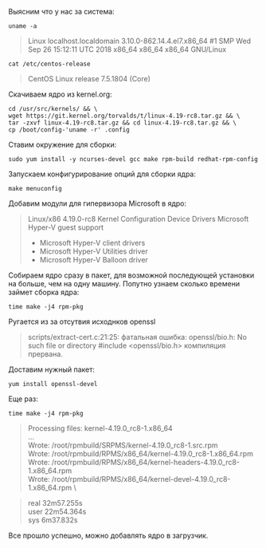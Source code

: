 Выясним что у нас за система:
```console
uname -a
```
>Linux localhost.localdomain 3.10.0-862.14.4.el7.x86_64 #1 SMP Wed Sep 26 15:12:11 UTC 2018 x86_64 x86_64 x86_64 GNU/Linux

```console
cat /etc/centos-release
```

>CentOS Linux release 7.5.1804 (Core)

Скачиваем ядро из kernel.org:

```console
cd /usr/src/kernels/ && \
wget https://git.kernel.org/torvalds/t/linux-4.19-rc8.tar.gz && \
tar -zxvf linux-4.19-rc8.tar.gz && cd linux-4.19-rc8.tar.gz && \
cp /boot/config-'uname -r' .config
```

Ставим окружение для сборки:

```console
sudo yum install -y ncurses-devel gcc make rpm-build redhat-rpm-config
```

Запускаем конфигурирование опций для сборки ядра:

```console
make menuconfig
```
Добавим модули для гипервизора Microsoft в ядро:

> Linux/x86 4.19.0-rc8 Kernel Configuration
> Device Drivers
> Microsoft Hyper-V guest support
> + Microsoft Hyper-V client drivers
> + Microsoft Hyper-V Utilities driver
> + Microsoft Hyper-V Balloon driver

Собираем ядро сразу в пакет, для возможной последующей установки на больше, чем на одну машину. Попутно узнаем сколько времени займет сборка ядра:

```console
time make -j4 rpm-pkg
```

Ругается из за отсутвия исходнков openssl

>scripts/extract-cert.c:21:25: фатальная ошибка: openssl/bio.h: No such file or directory
>#include <openssl/bio.h>
>компиляция прервана.

Доставим нужный пакет:

```console
yum install openssl-devel
```

Еще раз:

```console
time make -j4 rpm-pkg
```

>Processing files: kernel-4.19.0_rc8-1.x86_64 \
>... \
>Wrote: /root/rpmbuild/SRPMS/kernel-4.19.0_rc8-1.src.rpm \
>Wrote: /root/rpmbuild/RPMS/x86_64/kernel-4.19.0_rc8-1.x86_64.rpm \
>Wrote: /root/rpmbuild/RPMS/x86_64/kernel-headers-4.19.0_rc8-1.x86_64.rpm \
>Wrote: /root/rpmbuild/RPMS/x86_64/kernel-devel-4.19.0_rc8-1.x86_64.rpm \

>real    32m57.255s \
>user    22m54.364s \
>sys     6m37.832s 

Все прошло успешно, можно добавлять ядро в загрузчик.
